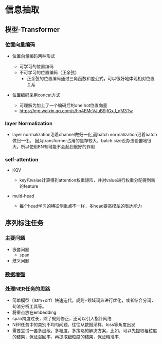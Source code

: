 # 信息抽取

## 模型-Transformer
### 位置向量编码
* 位置向量编码两种形式
    * 可学习的位置编码
    * 不可学习的位置编码（正余弦）
        * 正余弦的位置编码通过三角函数和差公式，可以很好地体现相对位置关系
    
* 位置编码采用concat方式
    * 可理解为加上了一个编码后的one hot位置向量
    * https://mp.weixin.qq.com/s/hn4EMcVJuBSjfGxJ_qM3Tw
    

### layer Normalization
* layer normalization沿着channel做归一化,而batch normalization沿着batch做归一化。
因为transformer占用的显存较大，batch size没办法设置地很大，所以使用BN有可能不会起到很好的作用
  
### self-attention

* KQV
    * key和value计算得到attention权重矩阵，并对value进行权重分配得到新的feature

* multi-head
    * 每个head学习的特征侧重点不一样，多head提高模型的表达能力
  

## 序列标注任务
### 主要问题
* 嵌套问题
  * span
* 歧义问题


### [数据增强](../数据增强/文本数据增强/文本数据增强.md)

  
### 处理NER任务的思路
* 简单模型（lstm+crf）快速迭代，规则+领域词典进行优化，或者结合分词，句法分析工具等。
* 将重点放在embedding
* span跨度过长，除了规则修正，还可以引入指针网络
* NER任务中的类别不均匀问题，往往从数据采样，loss等角度出发
* 需要尝试一套多层级，多粒度，多策略的解决方案，比如，可以先提取粗粒度的结果，保证召回率，再提取细粒度的结果，保证精准率.

